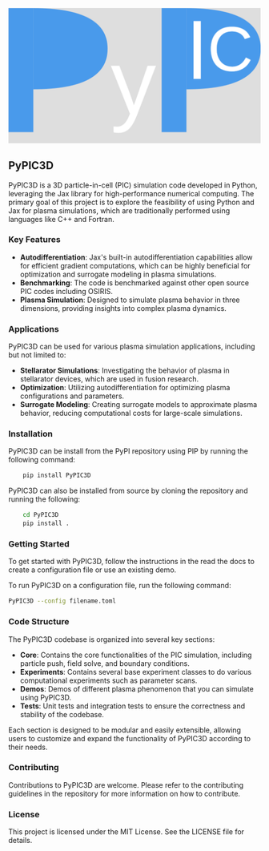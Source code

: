 
![PyPIC3D Logo](docs/images/PyPICLogo.png)

## PyPIC3D

PyPIC3D is a 3D particle-in-cell (PIC) simulation code developed in Python, leveraging the Jax library for high-performance numerical computing. The primary goal of this project is to explore the feasibility of using Python and Jax for plasma simulations, which are traditionally performed using languages like C++ and Fortran.

### Key Features

- **Autodifferentiation**: Jax's built-in autodifferentiation capabilities allow for efficient gradient computations, which can be highly beneficial for optimization and surrogate modeling in plasma simulations.
- **Benchmarking**: The code is benchmarked against other open source PIC codes including OSIRIS.
- **Plasma Simulation**: Designed to simulate plasma behavior in three dimensions, providing insights into complex plasma dynamics.

### Applications

PyPIC3D can be used for various plasma simulation applications, including but not limited to:

- **Stellarator Simulations**: Investigating the behavior of plasma in stellarator devices, which are used in fusion research.
- **Optimization**: Utilizing autodifferentiation for optimizing plasma configurations and parameters.
- **Surrogate Modeling**: Creating surrogate models to approximate plasma behavior, reducing computational costs for large-scale simulations.

### Installation
PyPIC3D can be install from the PyPI repository using PIP by running the following command:

```bash
    pip install PyPIC3D
```

PyPIC3D can also be installed from source by cloning the repository and running the following:
```bash
    cd PyPIC3D
    pip install .
```

### Getting Started
To get started with PyPIC3D, follow the instructions in the read the docs to create a configuration file
or use an existing demo.

To run PyPIC3D on a configuration file, run the following command:

```bash
PyPIC3D --config filename.toml
```

### Code Structure

The PyPIC3D codebase is organized into several key sections:

- **Core**: Contains the core functionalities of the PIC simulation, including particle push, field solve, and boundary conditions.
- **Experiments**: Contains several base experiment classes to do various computational experiments such as parameter scans.
- **Demos**: Demos of different plasma phenomenon that you can simulate using PyPIC3D.
- **Tests**: Unit tests and integration tests to ensure the correctness and stability of the codebase.

Each section is designed to be modular and easily extensible, allowing users to customize and expand the functionality of PyPIC3D according to their needs.

### Contributing

Contributions to PyPIC3D are welcome. Please refer to the contributing guidelines in the repository for more information on how to contribute.

### License

This project is licensed under the MIT License. See the LICENSE file for details.